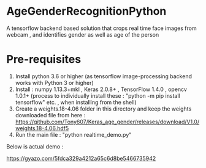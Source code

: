 # AgeGenderRecognitionPython
A tensorflow backend based solution that crops real time face images from webcam , and identifies gender as well as age of the person

# Pre-requisites
1. Install python 3.6 or higher (as tensorflow image-processing backend works with Python 3 or higher)
2. Install :  numpy 1.13.3+mkl , Keras 2.0.8+ , TensorFlow 1.4.0 , opencv 1.0.1+
(process to individually install these : "python -m pip install tensorflow" etc. , when installing from the shell)
3. Create a weights.18-4.06 folder in this directory and keep the weights downloaded file from here : 
https://github.com/Tony607/Keras_age_gender/releases/download/V1.0/weights.18-4.06.hdf5
4. Run the main file : "python realtime_demo.py"

Below is actual demo :

https://gyazo.com/5fdca329a4212a65c6d8be5466735942

